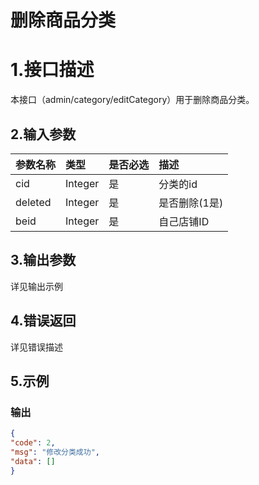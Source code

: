 # 删除商品分类

# 1.接口描述

本接口（admin/category/editCategory）用于删除商品分类。

## 2.输入参数

| 参数名称 | 类型 | 是否必选 | 描述 |
| :--- | :--- | :--- | :--- |
| cid | Integer | 是 | 分类的id |
| deleted | Integer | 是 | 是否删除\(1是\) |
| beid | Integer | 是 | 自己店铺ID |

## 3.输出参数

详见输出示例

## 4.错误返回

详见错误描述

## 5.示例

### 输出

```json
{
"code": 2,
"msg": "修改分类成功",
"data": []
}
```



